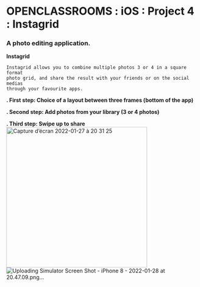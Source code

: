 # OPENCLASSROOMS : iOS : Project 4 : Instagrid 

### A photo editing application.


**Instagrid**

    Instagrid allows you to combine multiple photos 3 or 4 in a square format 
    photo grid, and share the result with your friends or on the social medias
    through your favourite apps.

**. First step: Choice of a layout between three frames (bottom of the app)**

**. Second step: Add photos from your library (3 or 4 photos)**

**. Third step: Swipe up to share**
<img width="369" alt="Capture d’écran 2022-01-27 à 20 31 25" src="https://user-images.githubusercontent.com/68241657/151775906-51ebee85-2f4e-4cfe-81bd-68892457ae91.png">
![Uploading Simulator Screen Shot - iPhone 8 - 2022-01-28 at 20.47.09.png…]()
